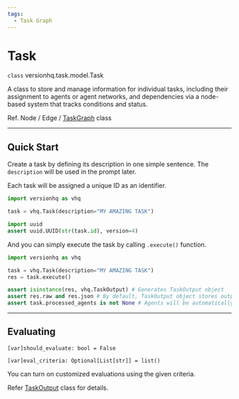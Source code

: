 ```yaml
---
tags:
  - Task Graph
---
```


# Task

<class>`class` versionhq.task.model.<bold>Task<bold></class>

A class to store and manage information for individual tasks, including their assignment to agents or agent networks, and dependencies via a node-based system that tracks conditions and status.

Ref. Node / Edge / <a href="/core/task-graph">TaskGraph</a> class

<hr />

## Quick Start

Create a task by defining its description in one simple sentence. The `description` will be used in the prompt later.

Each task will be assigned a unique ID as an identifier.

```python
import versionhq as vhq

task = vhq.Task(description="MY AMAZING TASK")

import uuid
assert uuid.UUID(str(task.id), version=4)
```


And you can simply execute the task by calling `.execute()` function.

```python
import versionhq as vhq

task = vhq.Task(description="MY AMAZING TASK")
res = task.execute()

assert isinstance(res, vhq.TaskOutput) # Generates TaskOutput object
assert res.raw and res.json # By default, TaskOutput object stores output in plane text and json formats.
assert task.processed_agents is not None # Agents will be automatically assigned to the given task.
```

<hr />

## Evaluating

`[var]`<bold>`should_evaluate: bool = False`</bold>

`[var]`<bold>`eval_criteria: Optional[List[str]] = list()`</bold>

You can turn on customized evaluations using the given criteria.

Refer <a href="/core/task/task-output">TaskOutput</a> class for details.
